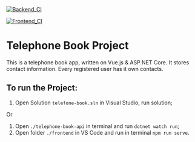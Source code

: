 [![Backend_CI](https://github.com/daniilzaonegin/Telefonebook/actions/workflows/build_backend.yml/badge.svg)](https://github.com/daniilzaonegin/Telefonebook/actions/workflows/build_backend.yml)

[![Frontend_CI](https://github.com/daniilzaonegin/Telefonebook/actions/workflows/build_frontend.yml/badge.svg)](https://github.com/daniilzaonegin/Telefonebook/actions/workflows/build_frontend.yml)

# Telephone Book Project

This is a telephone book app, written on Vue.js & ASP.NET Core.
It stores contact information. Every registered user has it own contacts.

## To run the Project:

1. Open Solution `telefone-book.sln` in Visual Studio, run solution;

Or

1. Open `./telephone-book-api` in terminal and run `dotnet watch run`;
2. Open folder `./frontend` in VS Code and run in terminal `npm run serve`.